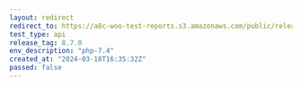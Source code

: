```yaml
---
layout: redirect
redirect_to: https://a8c-woo-test-reports.s3.amazonaws.com/public/release/8.7.0/php-7.4/api/index.html
test_type: api
release_tag: 8.7.0
env_description: "php-7.4"
created_at: "2024-03-18T16:35:32Z"
passed: false
---
```

